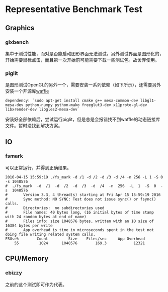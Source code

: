 # Representative Benchmark Test

## Graphics

### glxbench

集中于测试性能，而对是否能启动图形界面无法测试。另外测试界面是图形化的，开始需要鼠标点击，而且第一次开始前可能需要下载一些测试包。故舍弃使用。

### piglit

是图形测试OpenGL的另外一个，需要安装一系列依赖（如下所示），还需要另外安装一个开源库[waffle](https://github.com/waffle-gl/waffle)

    dependency: `sudo apt-get install cmake g++ mesa-common-dev libgl1-mesa-dev python-numpy python-mako freeglut3-dev x11proto-gl-dev libxrender-dev libgles2-mesa-dev`

安装好全部依赖后，尝试运行piglit，但是总是会报错找不到waffle的动态链接库文件。暂时没找到解决方案。

## IO

### fsmark

可以正常运行，并得到正确结果。

```
2016-04-15 15:59:19 ./fs_mark -d /1 -d /2 -d /3 -d /4 -n 256 -L 1 -S 0 -s 1048576
#  ./fs_mark  -d  /1  -d  /2  -d  /3  -d  /4  -n  256  -L  1  -S  0  -s  1048576
#       Version 3.3, 4 thread(s) starting at Fri Apr 15 15:59:19 2016 
#       Sync method: NO SYNC: Test does not issue sync() or fsync() calls.
#       Directories:  no subdirectories used
#       File names: 40 bytes long, (16 initial bytes of time stamp with 24 random bytes at end of name)
#       Files info: size 1048576 bytes, written with an IO size of 16384 bytes per write
#       App overhead is time in microseconds spent in the test not doing file writing related system calls.
FSUse%        Count         Size    Files/sec     App Overhead
    55         1024      1048576        169.3            12321
```


## CPU/Memory

### ebizzy

之前的这个测试即可作为代表。
